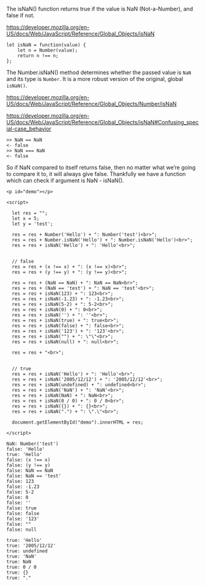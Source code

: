 The isNaN() function returns true if the value is NaN (Not-a-Number), and false if not.

https://developer.mozilla.org/en-US/docs/Web/JavaScript/Reference/Global_Objects/isNaN

```
let isNaN = function(value) {
    let n = Number(value);
    return n !== n;
};
```

The Number.isNaN() method determines whether the passed value is ```NaN``` and its type is ```Number```. It is a more robust version of the original, global ```isNaN()```.

https://developer.mozilla.org/en-US/docs/Web/JavaScript/Reference/Global_Objects/Number/isNaN

https://developer.mozilla.org/en-US/docs/Web/JavaScript/Reference/Global_Objects/isNaN#Confusing_special-case_behavior

```
>> NaN == NaN
<- false
>> NaN === NaN
<- false
```

So if NaN compared to itself returns false, then no matter what we’re going to compare it to, it will always give false. Thankfully we have a function which can check if argument is NaN - isNaN().

```
<p id="demo"></p>

<script>

  let res = "";
  let x = 5;
  let y = 'test';
  
  res = res + Number('Hello') + ": Number('test')<br>";
  res = res + Number.isNaN('Hello') + ": Number.isNaN('Hello')<br>";
  res = res + isNaN('Hello') + ": 'Hello'<br>";
  
  
  // false
  res = res + (x !== x) + ": (x !== x)<br>";
  res = res + (y !== y) + ": (y !== y)<br>";
  
  res = res + (NaN == NaN) + ": NaN == NaN<br>";
  res = res + (NaN == 'test') + ": NaN == 'test'<br>";
  res = res + isNaN(123) + ": 123<br>";
  res = res + isNaN(-1.23) + ": -1.23<br>";
  res = res + isNaN(5-2) + ": 5-2<br>";
  res = res + isNaN(0) + ": 0<br>";
  res = res + isNaN('') + ": ''<br>";
  res = res + isNaN(true) + ": true<br>";  
  res = res + isNaN(false) + ": false<br>";  
  res = res + isNaN('123') + ": '123'<br>";  
  res = res + isNaN("") + ": \"\"<br>";
  res = res + isNaN(null) + ": null<br>";
  
  res = res + "<br>";
  
  
  // true 
  res = res + isNaN('Hello') + ": 'Hello'<br>";
  res = res + isNaN('2005/12/12') + ": '2005/12/12'<br>";
  res = res + isNaN(undefined) + ": undefined<br>";
  res = res + isNaN('NaN') + ": 'NaN'<br>";
  res = res + isNaN(NaN) + ": NaN<br>";
  res = res + isNaN(0 / 0) + ": 0 / 0<br>";  
  res = res + isNaN({}) + ": {}<br>";
  res = res + isNaN(".") + ": \".\"<br>";  

  document.getElementById("demo").innerHTML = res;

</script>
```

```
NaN: Number('test')
false: 'Hello'
true: 'Hello'
false: (x !== x)
false: (y !== y)
false: NaN == NaN
false: NaN == 'test'
false: 123
false: -1.23
false: 5-2
false: 0
false: ''
false: true
false: false
false: '123'
false: ""
false: null

true: 'Hello'
true: '2005/12/12'
true: undefined
true: 'NaN'
true: NaN
true: 0 / 0
true: {}
true: "."
```
